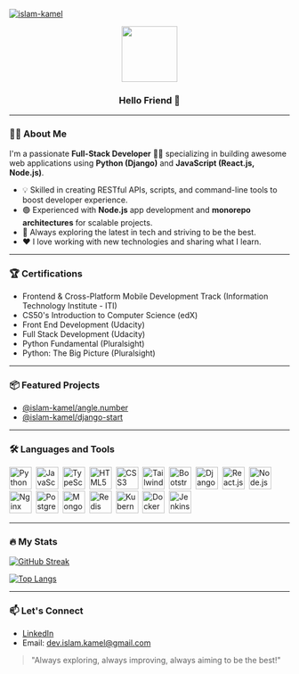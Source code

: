 <a href="https://github.com/islam-kamel">
  <p align="left">
    <img src="https://komarev.com/ghpvc/?username=islam-kamel&label=Profile%20views&color=blueviolet&style=flat" alt="islam-kamel" />
  </p>
</a>

<div id="header" align="center">
  <img src="https://media.giphy.com/media/bGgsc5mWoryfgKBx1u/giphy.gif" width="100"/>
  <h3>Hello Friend 👋</h3>
</div>

---

### :man_technologist: About Me

I'm a passionate **Full-Stack Developer** 🧑‍💻 specializing in building awesome web applications using **Python (Django)** and **JavaScript (React.js, Node.js)**.

- 💡 Skilled in creating RESTful APIs, scripts, and command-line tools to boost developer experience.
- 🟢 Experienced with **Node.js** app development and **monorepo architectures** for scalable projects.
- 🚀 Always exploring the latest in tech and striving to be the best.
- ❤️ I love working with new technologies and sharing what I learn.

---

### :trophy: Certifications

- Frontend & Cross-Platform Mobile Development Track (Information Technology Institute - ITI)
- CS50's Introduction to Computer Science (edX)
- Front End Development (Udacity)
- Full Stack Development (Udacity)
- Python Fundamental (Pluralsight)
- Python: The Big Picture (Pluralsight)

---

### 📦 Featured Projects

- [@islam-kamel/angle.number](https://github.com/islam-kamel/angle.number)
- [@islam-kamel/django-start](https://github.com/islam-kamel/django-start)

---

### :hammer_and_wrench: Languages and Tools

<div>
  <img src="https://cdn.jsdelivr.net/gh/devicons/devicon/icons/python/python-original.svg" title="Python" width="40" height="40"/>&nbsp;
  <img src="https://cdn.jsdelivr.net/gh/devicons/devicon/icons/javascript/javascript-plain.svg" title="JavaScript" width="40" height="40"/>&nbsp;
  <img src="https://cdn.jsdelivr.net/gh/devicons/devicon/icons/typescript/typescript-original.svg" title="TypeScript" width="40" height="40"/>&nbsp;
  <img src="https://cdn.jsdelivr.net/gh/devicons/devicon/icons/html5/html5-original.svg" title="HTML5" width="40" height="40"/>&nbsp;
  <img src="https://cdn.jsdelivr.net/gh/devicons/devicon/icons/css3/css3-original.svg" title="CSS3" width="40" height="40"/>&nbsp;  
  <img src="https://cdn.jsdelivr.net/gh/devicons/devicon@latest/icons/tailwindcss/tailwindcss-original.svg" title="TailwindCSS" width="40" height="40"/>&nbsp;
  <img src="https://cdn.jsdelivr.net/gh/devicons/devicon/icons/bootstrap/bootstrap-original.svg" title="Bootstrap" width="40" height="40"/>&nbsp;
  <img src="https://cdn.jsdelivr.net/gh/devicons/devicon/icons/django/django-plain-wordmark.svg" title="Django" width="40" height="40"/>&nbsp;
  <img src="https://cdn.jsdelivr.net/gh/devicons/devicon/icons/react/react-original.svg" title="React.js" width="40" height="40"/>&nbsp;
  <img src="https://cdn.jsdelivr.net/gh/devicons/devicon/icons/nodejs/nodejs-original.svg" title="Node.js" width="40" height="40"/>&nbsp;
  <img src="https://cdn.jsdelivr.net/gh/devicons/devicon/icons/nginx/nginx-original.svg" title="Nginx" width="40" height="40"/>&nbsp;
  <img src="https://cdn.jsdelivr.net/gh/devicons/devicon/icons/postgresql/postgresql-original.svg" title="PostgreSQL" width="40" height="40"/>&nbsp;
  <img src="https://cdn.jsdelivr.net/gh/devicons/devicon/icons/mongodb/mongodb-original-wordmark.svg" title="MongoDB" width="40" height="40"/>&nbsp;
  <img src="https://cdn.jsdelivr.net/gh/devicons/devicon/icons/redis/redis-original.svg" title="Redis" width="40" height="40"/>&nbsp;
  <img src="https://cdn.jsdelivr.net/gh/devicons/devicon/icons/kubernetes/kubernetes-plain.svg" title="Kubernetes" width="40" height="40"/>&nbsp;
  <img src="https://cdn.jsdelivr.net/gh/devicons/devicon/icons/docker/docker-original-wordmark.svg" title="Docker" width="40" height="40"/>&nbsp;
  <img src="https://cdn.jsdelivr.net/gh/devicons/devicon/icons/jenkins/jenkins-original.svg" title="Jenkins" width="40" height="40"/>&nbsp;
</div>

---

### :fire: My Stats

[![GitHub Streak](https://github-readme-streak-stats.herokuapp.com/?user=islam-kamel&theme=chartreuse-dark)](https://git.io/streak-stats)

[![Top Langs](https://github-readme-stats.vercel.app/api/top-langs/?username=islam-kamel&layout=compact&theme=vision-friendly-dark)](https://github.com/anuraghazra/github-readme-stats)

---

### 📫 Let's Connect

- [LinkedIn](https://www.linkedin.com/in/islam-al-saghir/)
- Email: [dev.islam.kamel@gmail.com](mailto:dev.islam.kamel@gmail.com)

> "Always exploring, always improving, always aiming to be the best!"
